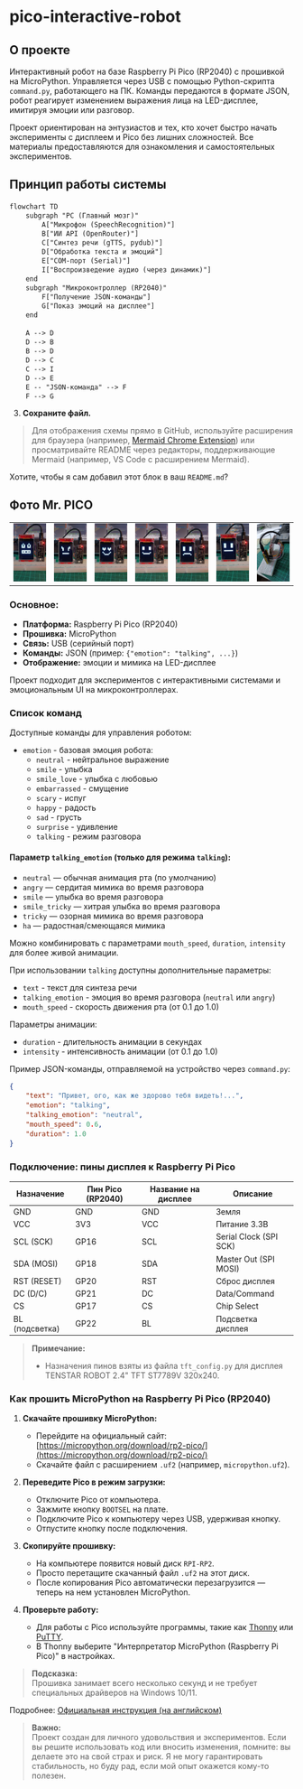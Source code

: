 # pico-interactive-robot
## О проекте

Интерактивный робот на базе Raspberry Pi Pico (RP2040) с прошивкой на MicroPython. Управляется через USB с помощью Python-скрипта `command.py`, работающего на ПК. Команды передаются в формате JSON, робот реагирует изменением выражения лица на LED-дисплее, имитируя эмоции или разговор.

Проект ориентирован на энтузиастов и тех, кто хочет быстро начать эксперименты с дисплеем и Pico без лишних сложностей. Все материалы предоставляются для ознакомления и самостоятельных экспериментов.

## Принцип работы системы

```mermaid
flowchart TD
    subgraph "PC (Главный мозг)"
        A["Микрофон (SpeechRecognition)"]
        B["ИИ API (OpenRouter)"]
        C["Синтез речи (gTTS, pydub)"]
        D["Обработка текста и эмоций"]
        E["COM-порт (Serial)"]
        I["Воспроизведение аудио (через динамик)"]
    end
    subgraph "Микроконтроллер (RP2040)"
        F["Получение JSON-команды"]
        G["Показ эмоций на дисплее"]
    end

    A --> D
    D --> B
    B --> D
    D --> C
    C --> I
    D --> E
    E -- "JSON-команда" --> F
    F --> G
```

3. **Сохраните файл.**

> Для отображения схемы прямо в GitHub, используйте расширения для браузера (например, [Mermaid Chrome Extension](https://chrome.google.com/webstore/detail/mermaid-diagrams/phfcghedmopjadpojhmmaffjmfiakfil)) или просматривайте README через редакторы, поддерживающие Mermaid (например, VS Code с расширением Mermaid).

Хотите, чтобы я сам добавил этот блок в ваш `README.md`?

## Фото Mr. PICO

<div align="center">
  <table>
    <tr>
      <td><img src="assets/photo_1.jpg" alt="Фото 1" width="250"/></td>
      <td><img src="assets/photo_2.jpg" alt="Фото 2" width="250"/></td>
      <td><img src="assets/photo_3.jpg" alt="Фото 3" width="250"/></td>
       <td><img src="assets/photo_4.jpg" alt="Фото 4" width="250"/></td>
      <td><img src="assets/photo_5.jpg" alt="Фото 5" width="250"/></td>
      <td><img src="assets/photo_6.jpg" alt="Фото 6" width="250"/></td>
      <td><img src="assets/photo_7.jpg" alt="Фото 7" width="250"/></td>
    </tr>
  </table>
</div>





### Основное:
- **Платформа:** Raspberry Pi Pico (RP2040)
- **Прошивка:** MicroPython
- **Связь:** USB (серийный порт)
- **Команды:** JSON (пример: `{"emotion": "talking", ...}`)
- **Отображение:** эмоции и мимика на LED-дисплее

Проект подходит для экспериментов с интерактивными системами и эмоциональным UI на микроконтроллерах.

### Список команд

Доступные команды для управления роботом:

- `emotion` - базовая эмоция робота:
  - `neutral` - нейтральное выражение
  - `smile` - улыбка
  - `smile_love` - улыбка с любовью
  - `embarrassed` - смущение
  - `scary` - испуг
  - `happy` - радость
  - `sad` - грусть
  - `surprise` - удивление
  - `talking` - режим разговора
  
#### Параметр `talking_emotion` (только для режима `talking`):

- `neutral` — обычная анимация рта (по умолчанию)
- `angry` — сердитая мимика во время разговора
- `smile` — улыбка во время разговора
- `smile_tricky` — хитрая улыбка во время разговора
- `tricky` — озорная мимика во время разговора
- `ha` — радостная/смеющаяся мимика

Можно комбинировать с параметрами `mouth_speed`, `duration`, `intensity` для более живой анимации.

При использовании `talking` доступны дополнительные параметры:
- `text` - текст для синтеза речи
- `talking_emotion` - эмоция во время разговора (`neutral` или `angry`)
- `mouth_speed` - скорость движения рта (от 0.1 до 1.0)

Параметры анимации:
- `duration` - длительность анимации в секундах
- `intensity` - интенсивность анимации (от 0.1 до 1.0)


Пример JSON-команды, отправляемой на устройство через `command.py`:

```json
{
    "text": "Привет, ого, как же здорово тебя видеть!...",
    "emotion": "talking",
    "talking_emotion": "neutral",
    "mouth_speed": 0.6,
    "duration": 1.0
}
```

### Подключение: пины дисплея к Raspberry Pi Pico

| Назначение         | Пин Pico (RP2040) | Название на дисплее | Описание                |
|--------------------|-------------------|---------------------|-------------------------|
| GND                | GND               | GND                 | Земля                   |
| VCC                | 3V3               | VCC                 | Питание 3.3В            |
| SCL (SCK)          | GP16              | SCL                 | Serial Clock (SPI SCK)  |
| SDA (MOSI)         | GP18              | SDA                 | Master Out (SPI MOSI)   |
| RST (RESET)        | GP20              | RST                 | Сброс дисплея           |
| DC (D/C)           | GP21              | DC                  | Data/Command            |
| CS                 | GP17              | CS                  | Chip Select             |
| BL (подсветка)     | GP22              | BL                  | Подсветка дисплея       |

> **Примечание:**  
> - Назначения пинов взяты из файла `tft_config.py` для дисплея TENSTAR ROBOT 2.4" TFT ST7789V 320x240.  


### Как прошить MicroPython на Raspberry Pi Pico (RP2040)

1. **Скачайте прошивку MicroPython:**
   - Перейдите на официальный сайт: [https://micropython.org/download/rp2-pico/](https://micropython.org/download/rp2-pico/)
   - Скачайте файл с расширением `.uf2` (например, `micropython.uf2`).

2. **Переведите Pico в режим загрузки:**
   - Отключите Pico от компьютера.
   - Зажмите кнопку `BOOTSEL` на плате.
   - Подключите Pico к компьютеру через USB, удерживая кнопку.
   - Отпустите кнопку после подключения.

3. **Скопируйте прошивку:**
   - На компьютере появится новый диск `RPI-RP2`.
   - Просто перетащите скачанный файл `.uf2` на этот диск.
   - После копирования Pico автоматически перезагрузится — теперь на нем установлен MicroPython.

4. **Проверьте работу:**
   - Для работы с Pico используйте программы, такие как [Thonny](https://thonny.org/) или [PuTTY](https://www.putty.org/).
   - В Thonny выберите "Интерпретатор MicroPython (Raspberry Pi Pico)" в настройках.

> **Подсказка:**  
> Прошивка занимает всего несколько секунд и не требует специальных драйверов на Windows 10/11.

Подробнее: [Официальная инструкция (на английском)](https://www.raspberrypi.com/documentation/microcontrollers/micropython.html)

> **Важно:**  
> Проект создан для личного удовольствия и экспериментов. Если вы решите использовать код или вносить изменения, помните: вы делаете это на свой страх и риск. Я не могу гарантировать стабильность, но буду рад, если мой опыт окажется кому-то полезен.
